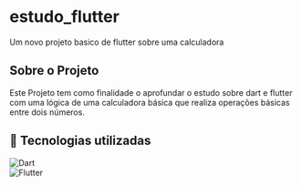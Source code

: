 # estudo_flutter

Um novo projeto basico de flutter sobre uma calculadora

## Sobre o Projeto

Este Projeto tem como finalidade o aprofundar o estudo sobre dart e flutter com uma lógica
de uma calculadora básica que realiza operações básicas entre dois números.

## :wrench: Tecnologias utilizadas

![Dart](https://img.shields.io/badge/Dart-0D1117?style=for-the-badge&logo=dart&logoColor=0175C2)&nbsp;<br>
![Flutter](https://img.shields.io/badge/Flutter-0D1117?style=for-the-badge&logo=flutter&logoColor=0175C2)&nbsp;
